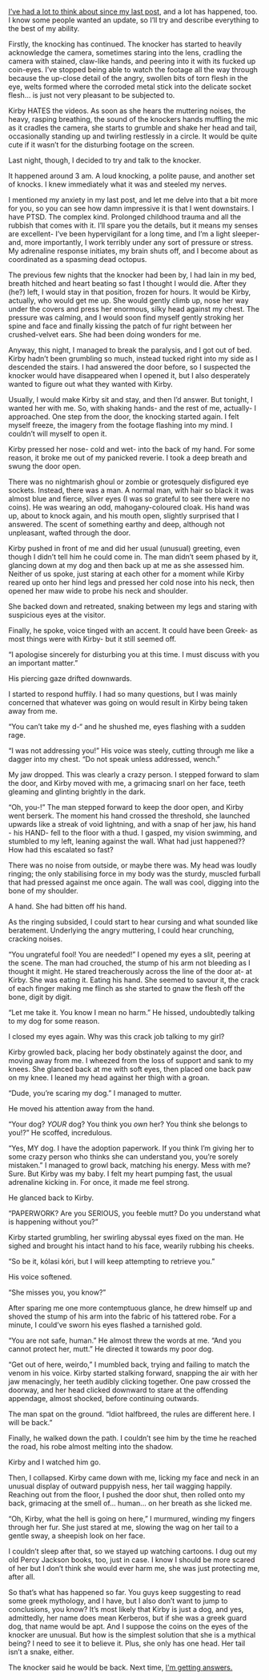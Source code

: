[I’ve had a lot to think about since my last post](https://www.reddit.com/r/nosleep/comments/114t7b3/i_adopted_a_dog_i_think_her_previous_owner_wants/?utm_source=share&utm_medium=web2x&context=3), and a lot has happened, too. I know some people wanted an update, so I’ll try and describe everything to the best of my ability.

Firstly, the knocking has continued. The knocker has started to heavily acknowledge the camera, sometimes staring into the lens, cradling the camera with stained, claw-like hands, and peering into it with its fucked up coin-eyes. I’ve stopped being able to watch the footage all the way through because the up-close detail of the angry, swollen bits of torn flesh in the eye, welts formed where the corroded metal stick into the delicate socket flesh… is just not very pleasant to be subjected to.

Kirby HATES the videos. As soon as she hears the muttering noises, the heavy, rasping breathing, the sound of the knockers hands muffling the mic as it cradles the camera, she starts to grumble and shake her head and tail, occasionally standing up and twirling restlessly in a circle. It would be quite cute if it wasn’t for the disturbing footage on the screen.

Last night, though, I decided to try and talk to the knocker.

It happened around 3 am. A loud knocking, a polite pause, and another set of knocks. I knew immediately what it was and steeled my nerves.

I mentioned my anxiety in my last post, and let me delve into that a bit more for you, so you can see how damn impressive it is that I went downstairs. I have PTSD. The complex kind. Prolonged childhood trauma and all the rubbish that comes with it. I’ll spare you the details, but it means my senses are excellent- I’ve been hypervigilant for a long time, and I’m a light sleeper- and, more importantly, I work terribly under any sort of pressure or stress. My adrenaline response initiates, my brain shuts off, and I become about as coordinated as a spasming dead octopus.

The previous few nights that the knocker had been by, I had lain in my bed, breath hitched and heart beating so fast I thought I would die. After they (he?) left, I would stay in that position, frozen for hours. It would be Kirby, actually, who would get me up. She would gently climb up, nose her way under the covers and press her enormous, silky head against my chest. The pressure was calming, and I would soon find myself gently stroking her spine and face and finally kissing the patch of fur right between her crushed-velvet ears. She had been doing wonders for me.

Anyway, this night, I managed to break the paralysis, and I got out of bed. Kirby hadn’t been grumbling so much, instead tucked right into my side as I descended the stairs. I had answered the door before, so I suspected the knocker would have disappeared when I opened it, but I also desperately wanted to figure out what they wanted with Kirby.

Usually, I would make Kirby sit and stay, and then I’d answer. But tonight, I wanted her with me. So, with shaking hands- and the rest of me, actually- I approached. One step from the door, the knocking started again. I felt myself freeze, the imagery from the footage flashing into my mind. I couldn’t will myself to open it.

Kirby pressed her nose- cold and wet- into the back of my hand. For some reason, it broke me out of my panicked reverie. I took a deep breath and swung the door open.

There was no nightmarish ghoul or zombie or grotesquely disfigured eye sockets. Instead, there was a man. A normal man, with hair so black it was almost blue and fierce, silver eyes (I was so grateful to see there were no coins). He was wearing an odd, mahogany-coloured cloak. His hand was up, about to knock again, and his mouth open,  slightly surprised that I answered. The scent of something earthy and deep, although not unpleasant, wafted through the door.

Kirby pushed in front of me and did her usual (unusual) greeting, even though I didn’t tell him he could come in. The man didn’t seem phased by it, glancing down at my dog and then back up at me as she assessed him.  Neither of us spoke, just staring at each other for a moment while Kirby reared up onto her hind legs and pressed her cold nose into his neck, then opened her maw wide to probe his neck and shoulder.

She backed down and retreated, snaking between my legs and staring with suspicious eyes at the visitor.

Finally, he spoke, voice tinged with an accent. It could have been Greek- as most things were with Kirby- but it still seemed off.

“I apologise sincerely for disturbing you at this time. I must discuss with you an important matter.”

His piercing gaze drifted downwards.

I started to respond huffily. I had so many questions, but I was mainly concerned that whatever was going on would result in Kirby being taken away from me.

“You can’t take my d-“ and he shushed me, eyes flashing with a sudden rage.

“I was not addressing you!” His voice was steely, cutting through me like a dagger into my chest. “Do not speak unless addressed, wench.”

My jaw dropped. This was clearly a crazy person. I stepped forward to slam the door, and Kirby moved with me, a grimacing snarl on her face, teeth gleaming and glinting brightly in the dark.

“Oh, you-!” The man stepped forward to keep the door open, and Kirby went berserk. The moment his hand crossed the threshold, she launched upwards like a streak of void lightning, and with a snap of her jaw, his hand - his HAND- fell to the floor with a thud. I gasped, my vision swimming, and stumbled to my left, leaning against the wall. What had just happened?? How had this escalated so fast?

There was no noise from outside, or maybe there was. My head was loudly ringing; the only stabilising force in my body was the sturdy, muscled furball that had pressed against me once again. The wall was cool, digging into the bone of my shoulder.

A hand. She had bitten off his hand.

As the ringing subsided, I could start to hear cursing and what sounded like beratement. Underlying the angry muttering, I could hear crunching, cracking noises.

“You ungrateful fool! You are needed!” I opened my eyes a slit, peering at the scene. The man had crouched, the stump of his arm not bleeding as I thought it might. He stared treacherously across the line of the door at- at Kirby. She was eating it. Eating his hand. She seemed to savour it, the crack of each finger making me flinch as she started to gnaw the flesh off the bone, digit by digit.

“Let me take it. You know I mean no harm.” He hissed, undoubtedly talking to my dog for some reason.

I closed my eyes again. Why was this crack job talking to my girl?

Kirby growled back, placing her body obstinately against the door, and moving away from me. I wheezed from the loss of support and sank to my knees. She glanced back at me with soft eyes, then placed one back paw on my knee. I leaned my head against her thigh with a groan.

“Dude, you’re scaring my dog.” I managed to mutter.

He moved his attention away from the hand.

“Your dog? *YOUR* dog? You think you *own* her? You think she belongs to you!?” He scoffed, incredulous.

“Yes, MY dog. I have the adoption paperwork. If you think I’m giving her to some crazy person who thinks she can understand you, you’re sorely mistaken.” I managed to growl back, matching his energy. Mess with me? Sure. But Kirby was my baby. I felt my heart pumping fast, the usual adrenaline kicking in. For once, it made me feel strong.

He glanced back to Kirby.

“PAPERWORK? Are you SERIOUS, you feeble mutt? Do you understand what is happening without you?”

Kirby started grumbling, her swirling abyssal eyes fixed on the man. He sighed and brought his intact hand to his face, wearily rubbing his cheeks.

“So be it, kólasi kóri, but I will keep attempting to retrieve you.”

His voice softened.

“She misses you, you know?”

After sparing me one more contemptuous glance, he drew himself up and shoved the stump of his arm into the fabric of his tattered robe. For a minute, I could’ve sworn his eyes flashed a tarnished gold.

“You are not safe, human.” He almost threw the words at me. “And you cannot protect her, mutt.” He directed it towards my poor dog.

“Get out of here, weirdo,” I mumbled back, trying and failing to match the venom in his voice. Kirby started stalking forward, snapping the air with her jaw menacingly, her teeth audibly clicking together. One paw crossed the doorway, and her head clicked downward to stare at the offending appendage, almost shocked, before continuing outwards.

The man spat on the ground. “Idiot halfbreed, the rules are different here. I will be back.”

Finally, he walked down the path. I couldn’t see him by the time he reached the road, his robe almost melting into the shadow.

Kirby and I watched him go.

Then, I collapsed. Kirby came down with me, licking my face and neck in an unusual display of outward puppyish ness, her tail wagging happily. Reaching out from the floor, I pushed the door shut, then rolled onto my back, grimacing at the smell of… human… on her breath as she licked me.

“Oh, Kirby, what the hell is going on here,” I murmured, winding my fingers through her fur. She just stared at me, slowing the wag on her tail to a gentle sway, a sheepish look on her face.

I couldn’t sleep after that, so we stayed up watching cartoons. I dug out my old Percy Jackson books, too, just in case. I know I should be more scared of her but I don’t think she would ever harm me, she was just protecting me, after all.

So that’s what has happened so far. You guys keep suggesting to read some greek mythology, and I have, but I also don’t want to jump to conclusions, you know? It’s most likely that Kirby is just a dog, and yes, admittedly, her name does mean Kerberos, but if she was a greek guard dog, that name would be apt. And I suppose the coins on the eyes of the knocker are unusual. But how is the simplest solution that she is a mythical being? I need to see it to believe it. Plus, she only has one head. Her tail isn’t a snake, either.

The knocker said he would be back. Next time, [I'm getting answers.](https://www.reddit.com/user/voiddoggie)